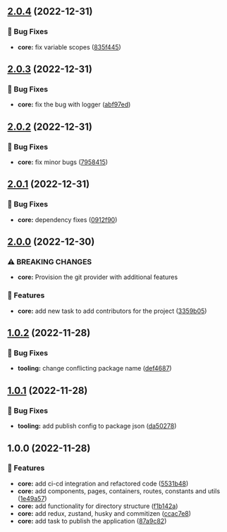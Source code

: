 ## [2.0.4](https://github.com/basantech89/create-app/compare/v2.0.3...v2.0.4) (2022-12-31)


### 🐛 Bug Fixes

* **core:** fix variable scopes ([835f445](https://github.com/basantech89/create-app/commit/835f44540841b42c43ea7d6b379821dd4a446288))

## [2.0.3](https://github.com/basantech89/create-app/compare/v2.0.2...v2.0.3) (2022-12-31)


### 🐛 Bug Fixes

* **core:** fix the bug with logger ([abf97ed](https://github.com/basantech89/create-app/commit/abf97edd56644ecefa5f3a81f9d08ef01d8722c6))

## [2.0.2](https://github.com/basantech89/create-app/compare/v2.0.1...v2.0.2) (2022-12-31)


### 🐛 Bug Fixes

* **core:** fix minor bugs ([7958415](https://github.com/basantech89/create-app/commit/795841512bf4e466c91053609a0dc025a9804c89))

## [2.0.1](https://github.com/basantech89/create-app/compare/v2.0.0...v2.0.1) (2022-12-31)


### 🐛 Bug Fixes

* **core:** dependency fixes ([0912f90](https://github.com/basantech89/create-app/commit/0912f901023e760045b61431276750d87fa25718))

## [2.0.0](https://github.com/basantech89/create-app/compare/v1.0.2...v2.0.0) (2022-12-30)


### ⚠ BREAKING CHANGES

* **core:** Provision the git provider with additional features

### 🎉 Features

* **core:** add new task to add contributors for the project ([3359b05](https://github.com/basantech89/create-app/commit/3359b0526a5bcd08eb98d76ffedc1d396c8e6ae6))

## [1.0.2](https://github.com/basantech89/create-app/compare/v1.0.1...v1.0.2) (2022-11-28)


### 🐛 Bug Fixes

* **tooling:** change conflicting package name ([def4687](https://github.com/basantech89/create-app/commit/def4687b7d6bab08bfe77d23d98f99d99ca71ebb))

## [1.0.1](https://github.com/basantech89/create-app/compare/v1.0.0...v1.0.1) (2022-11-28)


### 🐛 Bug Fixes

* **tooling:** add publish config to package json ([da50278](https://github.com/basantech89/create-app/commit/da50278c8cf6eac208f33cb33bc350f6f1622c6e))

## 1.0.0 (2022-11-28)


### 🎉 Features

* **core:** add ci-cd integration and refactored code ([5531b48](https://github.com/basantech89/create-app/commit/5531b48ef4fb33e77cdfbc405319aaab19cf82b4))
* **core:** add components, pages, containers, routes, constants and utils ([1e49a57](https://github.com/basantech89/create-app/commit/1e49a57d1472389148801f8a9de9347491cb9113))
* **core:** add functionality for directory structure ([f1b142a](https://github.com/basantech89/create-app/commit/f1b142a7e303f60a9f29edf3d20eb81caeafdadc))
* **core:** add redux, zustand, husky and commitizen ([ccac7e8](https://github.com/basantech89/create-app/commit/ccac7e8b55cfee9bad4e1d4c376d77e7163edb9f))
* **core:** add task to publish the application ([87a9c82](https://github.com/basantech89/create-app/commit/87a9c829565538bb35ed1e8721caff51c876ea1b))
